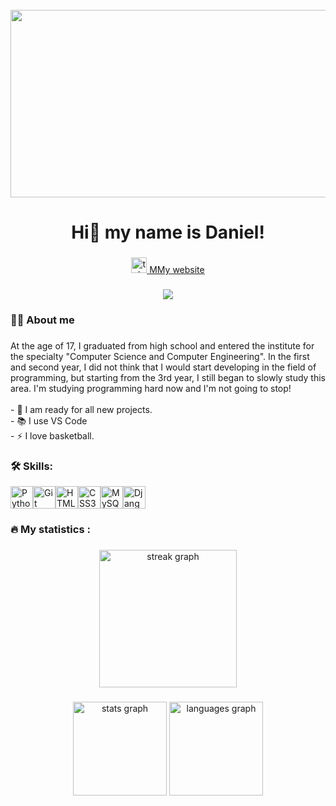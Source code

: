 <br clear="both" />

<div align="center">
  <img
    height="300"
    width="600"
    src="https://user-images.githubusercontent.com/74038190/225813708-98b745f2-7d22-48cf-9150-083f1b00d6c9.gif"
  />
</div>

###

<h1 align="center">Hi👋 my name is Daniel!</h1>

###

<div align="center">
  <a href="https://t.me/ploxoisport" target="_blank">
    <img
      src="https://img.shields.io/static/v1?message=Telegram&logo=telegram&label=&color=2CA5E0&logoColor=white&labelColor=&style=for-the-badge"
      height="25"
      alt="telegram logo"
    />
  </a>
  <a href="https://infodanya.ru/">
    MMy website
  </a>
</div>

###

<div align="center">
  <img
    src="https://visitor-badge.laobi.icu/badge?page_id=d-protasov.d-protasov&"
  />
</div>

###

<h3 align="left">👩‍💻 About me</h3>

###

<p align="left">
  At the age of 17, I graduated from high school and entered the institute for
  the specialty "Computer Science and Computer Engineering". In the first and
  second year, I did not think that I would start developing in the field of
  programming, but starting from the 3rd year, I still began to slowly study
  this area. I'm studying programming hard now and I'm not going to stop!<br /><br />-
  🔭 I am ready for all new projects.<br />- 📚 I use VS Code<br />- ⚡ I love basketball.
</p>

<h3 align="left">🛠 Skills:</h3>

<p align="left">
  <a href="https://www.python.org/" target="_blank" rel="noreferrer"
    ><img
      src="https://raw.githubusercontent.com/danielcranney/readme-generator/main/public/icons/skills/python-colored.svg"
      width="36"
      height="36"
      alt="Python" /></a
  ><a href="https://git-scm.com/" target="_blank" rel="noreferrer"
    ><img
      src="https://raw.githubusercontent.com/danielcranney/readme-generator/main/public/icons/skills/git-colored.svg"
      width="36"
      height="36"
      alt="Git" /></a
  ><a href="https://code.visualstudio.com/" target="_blank" rel="noreferrer"></a
  ><a
    href="https://developer.mozilla.org/en-US/docs/Glossary/HTML5"
    target="_blank"
    rel="noreferrer"
    ><img
      src="https://raw.githubusercontent.com/danielcranney/readme-generator/main/public/icons/skills/html5-colored.svg"
      width="36"
      height="36"
      alt="HTML5" /></a
  ><a href="https://www.w3.org/TR/CSS/#css" target="_blank" rel="noreferrer"
    ><img
      src="https://raw.githubusercontent.com/danielcranney/readme-generator/main/public/icons/skills/css3-colored.svg"
      width="36"
      height="36"
      alt="CSS3" /></a
  ><a href="https://www.mysql.com/" target="_blank" rel="noreferrer"
    ><img
      src="https://raw.githubusercontent.com/danielcranney/readme-generator/main/public/icons/skills/mysql-colored.svg"
      width="36"
      height="36"
      alt="MySQL" /></a
  ><a href="https://www.djangoproject.com/" target="_blank" rel="noreferrer"
    ><img
      src="https://raw.githubusercontent.com/danielcranney/readme-generator/main/public/icons/skills/django-colored.svg"
      width="36"
      height="36"
      alt="Django"
  /></a>
</p>

<h3 align="left">🔥 My statistics :</h3>

###

<div align="center">
  <img
    src="https://streak-stats.demolab.com?user=d-protasov&locale=en&mode=daily&theme=dark&hide_border=false&border_radius=5&order=3"
    height="220"
    alt="streak graph"
  />
</div>

###

<div align="center">
  <img
    src="https://github-readme-stats.vercel.app/api?username=d-protasov&hide_title=false&hide_rank=false&show_icons=true&include_all_commits=true&count_private=true&disable_animations=false&theme=dracula&locale=en&hide_border=false&order=1"
    height="150"
    alt="stats graph"
  />
  <img
    src="https://github-readme-stats.vercel.app/api/top-langs?username=d-protasov&locale=en&hide_title=false&layout=compact&card_width=320&langs_count=5&theme=dracula&hide_border=false&order=2"
    height="150"
    alt="languages graph"
  />
</div>


###

